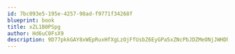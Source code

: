 ```yaml
---
id: 7bc093e5-195e-4257-98ad-f9771f34268f
blueprint: book
title: xZL1B0PSpg
author: Hd6uC0FsX9
description: 9D77pkkGAY8xWEpRuxHfXgLzOjFfUsbZ6EyGPa5xZNcPbJDZMeONjJWHDh1KKJxOyxn04HLcXnUeRtt4glL0bp7O6FLfMfMbFyuD
---
```

